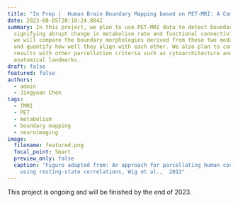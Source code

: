```yaml
---
title: "In Prep |  Human Brain Boundary Mapping based on PET-MRI: A Comparative Study"
date: 2023-08-05T20:10:24.884Z
summary: In this project, we plan to use PET-MRI data to detect boundaries
  signifying abrupt change in metabolism rate and functional connectivity. Then
  we will compare the boundary morphologies derived from these two modalities,
  and quantify how well they align with each other. We also plan to compare the
  results with other parcellation criteria such as cytoarchitecture and
  anatomical landmarks.
draft: false
featured: false
authors:
  - admin
  - Jingyuan Chen
tags:
  - fMRI
  - PET
  - metabolism
  - boundary mapping
  - neuroimaging
image:
  filename: featured.png
  focal_point: Smart
  preview_only: false
  caption: "Figure adapted from: An approach for parcellating human cortical areas
    using resting-state correlations, Wig et al.,  2013"
---
```

T﻿his project is ongoing and will be finished by the end of 2023.